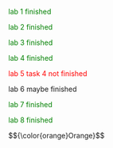 <p style="color : green">lab 1 finished</p>
<p style="color : green">lab 2 finished</p>
<p style="color : green">lab 3 finished</p>
<p style="color : green">lab 4 finished</p>
<p style="color : red">lab 5 task 4 not finished</p>
<p style="color : yelow">lab 6 maybe finished</p>
<p style="color : green">lab 7 finished</p>
<p style="color : green">lab 8 finished</p>
$${\color{orange}Orange}$$